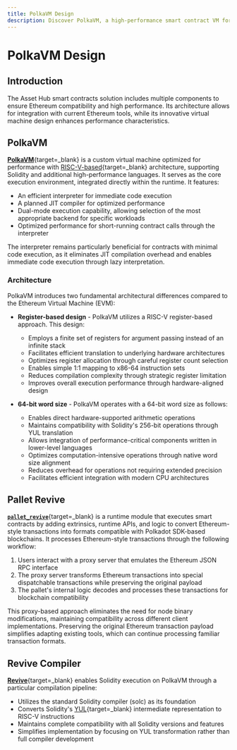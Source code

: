 ```yaml
---
title: PolkaVM Design
description: Discover PolkaVM, a high-performance smart contract VM for Polkadot, enabling Ethereum compatibility via pallet_revive, Solidity support, and optimized execution.
---
```


# PolkaVM Design

## Introduction

The Asset Hub smart contracts solution includes multiple components to ensure Ethereum compatibility and high performance. Its architecture allows for integration with current Ethereum tools, while its innovative virtual machine design enhances performance characteristics.

## PolkaVM

[**PolkaVM**](https://github.com/paritytech/polkavm){target=\_blank} is a custom virtual machine optimized for performance with [RISC-V-based](https://en.wikipedia.org/wiki/RISC-V){target=\_blank} architecture, supporting Solidity and additional high-performance languages. It serves as the core execution environment, integrated directly within the runtime. It features:

- An efficient interpreter for immediate code execution
- A planned JIT compiler for optimized performance
- Dual-mode execution capability, allowing selection of the most appropriate backend for specific workloads
- Optimized performance for short-running contract calls through the interpreter

The interpreter remains particularly beneficial for contracts with minimal code execution, as it eliminates JIT compilation overhead and enables immediate code execution through lazy interpretation.

### Architecture

PolkaVM introduces two fundamental architectural differences compared to the Ethereum Virtual Machine (EVM):

- **Register-based design** - PolkaVM utilizes a RISC-V register-based approach. This design:

    - Employs a finite set of registers for argument passing instead of an infinite stack
    - Facilitates efficient translation to underlying hardware architectures
    - Optimizes register allocation through careful register count selection
    - Enables simple 1:1 mapping to x86-64 instruction sets
    - Reduces compilation complexity through strategic register limitation
    - Improves overall execution performance through hardware-aligned design

- **64-bit word size**  - PolkaVM operates with a 64-bit word size as follows:

    - Enables direct hardware-supported arithmetic operations
    - Maintains compatibility with Solidity's 256-bit operations through YUL translation
    - Allows integration of performance-critical components written in lower-level languages
    - Optimizes computation-intensive operations through native word size alignment
    - Reduces overhead for operations not requiring extended precision
    - Facilitates efficient integration with modern CPU architectures

## Pallet Revive

[**`pallet_revive`**](https://paritytech.github.io/polkadot-sdk/master/pallet_revive/index.html){target=\_blank} is a runtime module that executes smart contracts by adding extrinsics, runtime APIs, and logic to convert Ethereum-style transactions into formats compatible with Polkadot SDK-based blockchains. It processes Ethereum-style transactions through the following workflow:

1. Users interact with a proxy server that emulates the Ethereum JSON RPC interface
2. The proxy server transforms Ethereum transactions into special dispatchable transactions while preserving the original payload
3. The pallet's internal logic decodes and processes these transactions for blockchain compatibility

This proxy-based approach eliminates the need for node binary modifications, maintaining compatibility across different client implementations. Preserving the original Ethereum transaction payload simplifies adapting existing tools, which can continue processing familiar transaction formats.

## Revive Compiler

[**Revive**](https://github.com/paritytech/revive){target=\_blank} enables Solidity execution on PolkaVM through a particular compilation pipeline:

- Utilizes the standard Solidity compiler (solc) as its foundation
- Converts Solidity's [YUL](https://docs.soliditylang.org/en/latest/yul.html){target=\_blank} intermediate representation to RISC-V instructions
- Maintains complete compatibility with all Solidity versions and features
- Simplifies implementation by focusing on YUL transformation rather than full compiler development
